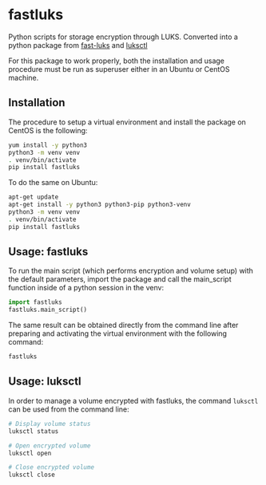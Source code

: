 # fastluks
Python scripts for storage encryption through LUKS. Converted into a python package from [fast-luks](https://github.com/Laniakea-elixir-it/fast-luks) and [luksctl](https://github.com/Laniakea-elixir-it/luksctl)

For this package to work properly, both the installation and usage procedure must be run as superuser either in an Ubuntu or CentOS machine.

## Installation
The procedure to setup a virtual environment and install the package on CentOS is the following:
```bash
yum install -y python3
python3 -m venv venv
. venv/bin/activate
pip install fastluks
```
To do the same on Ubuntu:
```bash
apt-get update
apt-get install -y python3 python3-pip python3-venv
python3 -m venv venv
. venv/bin/activate
pip install fastluks
```

## Usage: fastluks
To run the main script (which performs encryption and volume setup) with the default parameters, import the package and call the main_script function inside of a python session in the venv:
```python
import fastluks
fastluks.main_script()
```

The same result can be obtained directly from the command line after preparing and activating the virtual environment with the following command:
```bash
fastluks
```

## Usage: luksctl
In order to manage a volume encrypted with fastluks, the command `luksctl` can be used from the command line:
```bash
# Display volume status
luksctl status

# Open encrypted volume
luksctl open

# Close encrypted volume
luksctl close
```
